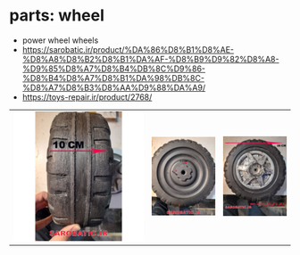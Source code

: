 # parts: wheel

- power wheel wheels
- https://sarobatic.ir/product/%DA%86%D8%B1%D8%AE-%D8%A8%D8%B2%D8%B1%DA%AF-%D8%B9%D9%82%D8%A8-%D9%85%D8%A7%D8%B4%DB%8C%D9%86-%D8%B4%D8%A7%D8%B1%DA%98%DB%8C-%D8%A7%D8%B3%D8%AA%D9%88%DA%A9/
- https://toys-repair.ir/product/2768/

|   |   |   |
| --- | --- | --- |
| ![image](https://github.com/kamangir/assets2/raw/main/bluer-sbc/parts/wheel1.jpg?raw=true) | ![image](https://github.com/kamangir/assets2/raw/main/bluer-sbc/parts/wheel4.jpg?raw=true) | ![image](https://github.com/kamangir/assets2/raw/main/bluer-sbc/parts/wheel3.jpg?raw=true) |
